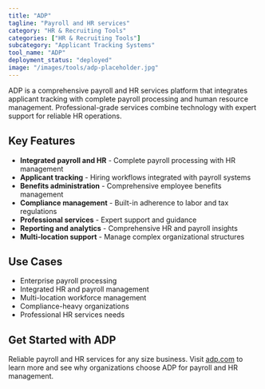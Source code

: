 ```yaml
---
title: "ADP"
tagline: "Payroll and HR services"
category: "HR & Recruiting Tools"
categories: ["HR & Recruiting Tools"]
subcategory: "Applicant Tracking Systems"
tool_name: "ADP"
deployment_status: "deployed"
image: "/images/tools/adp-placeholder.jpg"
---
```

ADP is a comprehensive payroll and HR services platform that integrates applicant tracking with complete payroll processing and human resource management. Professional-grade services combine technology with expert support for reliable HR operations.

## Key Features

- **Integrated payroll and HR** - Complete payroll processing with HR management
- **Applicant tracking** - Hiring workflows integrated with payroll systems
- **Benefits administration** - Comprehensive employee benefits management
- **Compliance management** - Built-in adherence to labor and tax regulations
- **Professional services** - Expert support and guidance
- **Reporting and analytics** - Comprehensive HR and payroll insights
- **Multi-location support** - Manage complex organizational structures

## Use Cases

- Enterprise payroll processing
- Integrated HR and payroll management
- Multi-location workforce management
- Compliance-heavy organizations
- Professional HR services needs

## Get Started with ADP

Reliable payroll and HR services for any size business. Visit [adp.com](https://www.adp.com) to learn more and see why organizations choose ADP for payroll and HR management.

